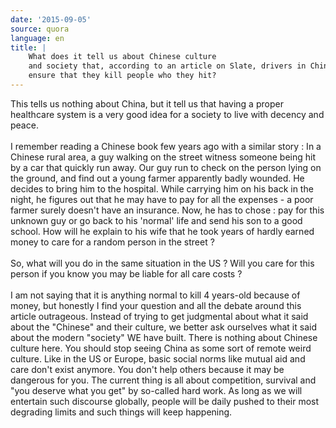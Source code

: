 ```yaml
---
date: '2015-09-05'
source: quora
language: en
title: |
    What does it tell us about Chinese culture
    and society that, according to an article on Slate, drivers in China
    ensure that they kill people who they hit?
---
```


This tells us nothing about China, but it tell us that having a proper
healthcare system is a very good idea for a society to live with decency
and peace.\
\
I remember reading a Chinese book few years ago with a similar story :
In a Chinese rural area, a guy walking on the street witness someone
being hit by a car that quickly run away. Our guy run to check on the
person lying on the ground, and find out a young farmer apparently badly
wounded. He decides to bring him to the hospital. While carrying him on
his back in the night, he figures out that he may have to pay for all
the expenses - a poor farmer surely doesn\'t have an insurance. Now, he
has to chose : pay for this unknown guy or go back to his \'normal\'
life and send his son to a good school. How will he explain to his wife
that he took years of hardly earned money to care for a random person in
the street ?\
\
So, what will you do in the same situation in the US ? Will you care for
this person if you know you may be liable for all care costs ?\
\
I am not saying that it is anything normal to kill 4 years-old because
of money, but honestly I find your question and all the debate around
this article outrageous. Instead of trying to get judgmental about what
it said about the \"Chinese\" and their culture, we better ask ourselves
what it said about the modern \"society\" WE have built. There is
nothing about Chinese culture here. You should stop seeing China as some
sort of remote weird culture. Like in the US or Europe, basic social
norms like mutual aid and care don\'t exist anymore. You don\'t help
others because it may be dangerous for you. The current thing is all
about competition, survival and \"you deserve what you get\" by
so-called hard work. As long as we will entertain such discourse
globally, people will be daily pushed to their most degrading limits and
such things will keep happening.
